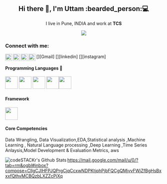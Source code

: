<h2 align='center'> Hi there 👋, I'm Uttam  :bearded_person:💻 </h2>

<p align='center'>
  I live in Pune, INDIA and work at <b>TCS</b> 
</p>

<p align='center'>
  <a href="#"><img src="https://visitor-badge.glitch.me/badge?page_id=Uttam580.Uttam580"></a>
</p>



  
  ### Connect with me:

[<img align="left" alt="codeSTACKr | YouTube" width="22px" src="https://cdn.jsdelivr.net/npm/simple-icons@v3/icons/medium.svg" />][Medium]
[<img align="left" alt="codeSTACKr | Twitter" width="22px" src="https://cdn.jsdelivr.net/npm/simple-icons@v3/icons/gmail.svg" />][Gmail]
[<img align="left" alt="codeSTACKr | LinkedIn" width="22px" src="https://cdn.jsdelivr.net/npm/simple-icons@v3/icons/linkedin.svg" />][linkedin]
[<img align="left" alt="codeSTACKr | Instagram" width="22px" src="https://cdn.jsdelivr.net/npm/simple-icons@v3/icons/instagram.svg" />][instagram]

#### Programming Languages  :rocket:

<img src="https://github.com/Uttam580/Uttam580/blob/master/img/python.png" width=40 height=40>  <img src="https://github.com/Uttam580/Uttam580/blob/master/img/r.jpg" width=40 height=40>  <img src="https://github.com/Uttam580/Uttam580/blob/master/img/html.png" width=40 height=40> <img src="https://github.com/Uttam580/Uttam580/blob/master/img/css.jpg" width=40 height=40><img src="https://github.com/Uttam580/Uttam580/blob/master/img/js.png" width=40 height=40>


####  Framework 
<img src="https://github.com/Uttam580/Uttam580/blob/master/img/flask.png" width=40 height=40>  


#### Core Competencies

Data Wrangling, Data Visualization,EDA,Statistical analysis ,Machine Learning , Natural Language processing ,Deep Learning ,Time Series Anlaysis,Model Development & Evaluation Metrics, aws

<img align="left" alt="codeSTACKr's Github Stats" src="https://github-readme-stats.vercel.app/api?username=Uttam580&show_icons=true&hide_border=true&theme=highcontrast"/>



[Medium]:https://medium.com/@uttam94

https://mail.google.com/mail/u/0/?tab=rm&ogbl#inbox?compose=CllgCJlHFPJQPrgCjqCcxwNDPKtjphPjbFQCgQMjvvFWjZfBgHsBxxxfQthvMCBQzbLXZZcPjXq


